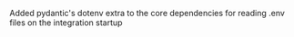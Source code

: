Added pydantic's dotenv extra to the core dependencies for reading .env files on the integration startup